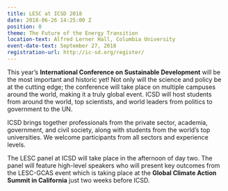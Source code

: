 ```yaml
---
title: LESC at ICSD 2018
date: 2018-06-26 14:25:00 Z
position: 0
theme: The Future of the Energy Transition
location-text: Alfred Lerner Hall, Columbia University
event-date-text: September 27, 2018
registration-url: http://ic-sd.org/register/
---
```


This year’s __International Conference on Sustainable Development__ will be the most important and historic yet! Not only will the science and policy be at the cutting edge; the conference will take place on multiple campuses around the world, making it a truly global event. ICSD will host students from around the world, top scientists, and world leaders from politics to government to the UN.

ICSD brings together professionals from the private sector, academia, government, and civil society, along with students from the world’s top universities. We welcome participants from all sectors and experience levels.

The LESC panel at ICSD will take place in the afternoon of day two. The panel will feature high-level speakers who will present key outcomes from the LESC-GCAS event which is taking place at the __Global Climate Action Summit in California__ just two weeks before ICSD.
